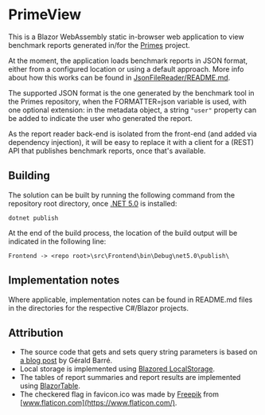 # PrimeView

This is a Blazor WebAssembly static in-browser web application to view benchmark reports generated in/for the [Primes](https://github.com/PlummersSoftwareLLC/Primes) project.

At the moment, the application loads benchmark reports in JSON format, either from a configured location or using a default approach. More info about how this works can be found in [JsonFileReader/README.md](src/JsonFileReader/README.md).

The supported JSON format is the one generated by the benchmark tool in the Primes repository, when the FORMATTER=json variable is used, with one optional extension: in the metadata object, a string `"user"` property can be added to indicate the user who generated the report.

As the report reader back-end is isolated from the front-end (and added via dependency injection), it will be easy to replace it with a client for a (REST) API that publishes benchmark reports, once that's available.

## Building

The solution can be built by running the following command from the repository root directory, once [.NET 5.0](https://dotnet.microsoft.com/download/dotnet/5.0) is installed:

```
dotnet publish
```

At the end of the build process, the location of the build output will be indicated in the following line:
```
Frontend -> <repo root>\src\Frontend\bin\Debug\net5.0\publish\
```

## Implementation notes
Where applicable, implementation notes can be found in README.md files in the directories for the respective C#/Blazor projects.

## Attribution

* The source code that gets and sets query string parameters is based on [a blog post](https://www.meziantou.net/bind-parameters-from-the-query-string-in-blazor.htm) by G&eacute;rald Barr&eacute;.
* Local storage is implemented using [Blazored LocalStorage](https://github.com/Blazored/LocalStorage).
* The tables of report summaries and report results are implemented using [BlazorTable](https://github.com/IvanJosipovic/BlazorTable).
* The checkered flag in favicon.ico was made by [Freepik](https://www.freepik.com) from [www.flaticon.com](https://www.flaticon.com/).
